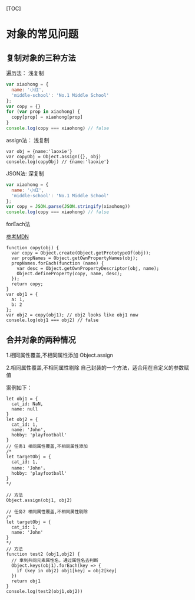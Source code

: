 [TOC]

# 对象的常见问题

## 复制对象的三种方法

遍历法： 浅复制

```js
var xiaohong = {
  name: '小红',
  'middle-school': 'No.1 Middle School'
};
var copy = {}
for (var prop in xiaohong) {
  copy[prop] = xiaohong[prop]
}
console.log(copy === xiaohong) // false
```



assign法： 浅复制

```JS
var obj = {name:'laoxie'}
var copyObj = Object.assign({}, obj)
console.log(copyObj) // {name:'laoxie'}

```

JSON法: 深复制

```js
var xiaohong = {
  name: '小红',
  'middle-school': 'No.1 Middle School'
};
var copy = JSON.parse(JSON.stringify(xiaohong))
console.log(copy === xiaohong) // false
```

 forEach法

[参考MDN](https://developer.mozilla.org/zh-CN/docs/Web/JavaScript/Reference/Global_Objects/Array/forEach)

```Js
function copy(obj) {
  var copy = Object.create(Object.getPrototypeOf(obj));
  var propNames = Object.getOwnPropertyNames(obj);
  propNames.forEach(function (name) {
    var desc = Object.getOwnPropertyDescriptor(obj, name);
    Object.defineProperty(copy, name, desc);
  });
  return copy;
}
var obj1 = {
  a: 1,
  b: 2
};
var obj2 = copy(obj1); // obj2 looks like obj1 now
console.log(obj1 === obj2) // false
```







## 合并对象的两种情况

1.相同属性覆盖,不相同属性添加 Object.assign

2.相同属性覆盖,不相同属性剔除 自己封装的一个方法，适合用在自定义的参数赋值



案例如下：

```JS
let obj1 = {
  cat_id: NaN,
  name: null
}
let obj2 = {
  cat_id: 1,
  name: 'John',
  hobby: 'playfootball'
}
// 任务1 相同属性覆盖,不相同属性添加
/*
let targetObj = {
  cat_id: 1,
  name: 'John'，
  hobby: 'playfootball'
}
*/

// 方法
Object.assign(obj1, obj2)

// 任务2 相同属性覆盖,不相同属性剔除
/*
let targetObj = {
  cat_id: 1,
  name: 'John'
}
*/
// 方法
function test2 (obj1,obj2) {
  // 拿到共同元素属性名，通过属性名去判断
  Object.keys(obj1).forEach(key => {
    if (key in obj2) obj1[key] = obj2[key]
  })
  return obj1
}
console.log(test2(obj1,obj2))



```

